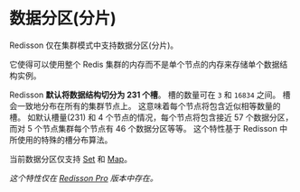 # 数据分区(分片)

Redisson 仅在集群模式中支持数据分区(分片)。

它使得可以使用整个 Redis 集群的内存而不是单个节点的内存来存储单个数据结构实例。

Redisson **默认将数据结构切分为 231 个槽**。
槽的数量可在 `3` 和 `16834` 之间。
槽会一致地分布在所有的集群节点上。
这意味着每个节点将包含近似相等数量的槽。
如默认槽量(231) 和 4 个节点的情况，每个节点将包含接近 57 个数据分区，
而对 5 个节点集群每个节点有 46 个数据分区等等。
这个特性基于 Redisson 中所使用的特殊的槽分布算法。

当前数据分区仅支持 
[Set](./distributed_collections.md#73-set) 和
[Map](./distributed_collections.md#71-map)。

*这个特性仅在 [Redisson Pro](http://redisson.pro/) 版本中存在。*
